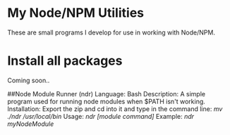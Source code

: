 # My Node/NPM Utilities

These are small programs I develop for use in working with Node/NPM.

# Install all packages

Coming soon..

##Node Module Runner (ndr)
Language: Bash
Description: A simple program used for running node modules when $PATH isn't working.
Installation: Export the zip and cd into it and type in the command line: *mv ./ndr /usr/local/bin*
Usage: *ndr [module command]*
Example: *ndr myNodeModule*
